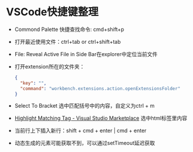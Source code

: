 # VSCode快捷键整理

* Commond Palette 快捷查找命令:  cmd+shift+p

* 打开最近使用文件：ctrl+tab or ctrl+shift+tab

* File: Reveal Active File in Side Bar在explorer中定位当前文件

* 打开extension所在的文件夹：

  ```json
  {
    "key": "",
    "command": "workbench.extensions.action.openExtensionsFolder"
  }
  ```

* Select To Bracket 选中匹配括号中的内容，自定义为ctrl + m

* [Highlight Matching Tag - Visual Studio Marketplace](https://marketplace.visualstudio.com/items?itemName=vincaslt.highlight-matching-tag) 选中html标签里内容 

* 当前行上下插入新行：shift + cmd + enter | cmd + enter
* 动态生成的元素可能获取不到，可以通过setTimeout延迟获取
